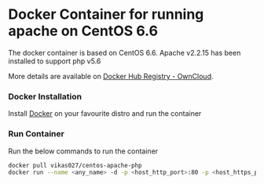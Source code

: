 # Docker Container for running apache on CentOS 6.6
The docker container is based on CentOS 6.6. Apache v2.2.15 has been installed to support php v5.6

More details are available on [Docker Hub Registry - OwnCloud](https://registry.hub.docker.com/u/vikas027/centos6-apache2-php5.6/).

### Docker Installation
Install [Docker](https://docs.docker.com/installation/) on your favourite distro and run the container

### Run Container
Run the below commands to run the container
```bash
docker pull vikas027/centos-apache-php
docker run --name <any_name> -d -p <host_http_port>:80 -p <host_https_port>:443 -v <path_of_website_files>:/var/www/html vikas027/centos-apache-php
```
